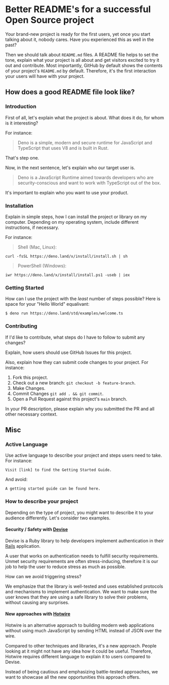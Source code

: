 # Better README's for a successful Open Source project

Your brand-new project is ready for the first users, yet once you start talking about it, nobody cares. Have you experienced this as well in the past?

Then we should talk about `README.md` files. A README file helps to set the tone, explain what your project is all about and get visitors excited to try it out and contribute. Most importantly, GitHub by default shows the contents of your project's `README.md` by default.
Therefore, it's the first interaction your users will have with your project.

## How does a good README file look like?

### Introduction

First of all, let's explain what the project is about. What does it do, for whom is it interesting?

For instance:

> Deno is a simple, modern and secure runtime for JavaScript and TypeScript that uses V8 and is built in Rust.

That's step one.

Now, in the next sentence, let's explain who our target user is.

> Deno is a JavaScript Runtime aimed towards developers who are security-conscious and want to work with TypeScript out of the box.

It's important to explain who you want to use your product.

### Installation

Explain in simple steps, how I can install the project or library on my computer. Depending on my operating system, include different instructions, if necessary.

For instance:

> Shell (Mac, Linux):

`curl -fsSL https://deno.land/x/install/install.sh | sh`

> PowerShell (Windows):

`iwr https://deno.land/x/install/install.ps1 -useb | iex`

### Getting Started

How can I use the project with the *least* number of steps possible? Here is space for your "Hello World" equalivant:

`$ deno run https://deno.land/std/examples/welcome.ts`

### Contributing

If I'd like to contribute, what steps do I have to follow to submit any changes?

Explain, how users should use GitHub Issues for this project.

Also, explain how they can submit code changes to your project. For instance:

1. Fork this project.
2. Check out a new branch: `git checkout -b feature-branch`.
3. Make Changes.
4. Commit Changes `git add . && git commit`.
5. Open a Pull Request against this project's `main` branch.

In your PR description, please explain why you submitted the PR and all other necessary context.


## Misc

### Active Language

Use active language to describe your project and steps users need to take. For instance:

```
Visit [link] to find the Getting Started Guide.
```

And avoid:

```
A getting started guide can be found here.
```

### How to describe your project

Depending on the type of project, you might want to describe it to your audience differently. Let's consider two examples.

#### Security / Safety with [Devise](https://github.com/heartcombo/devise)

Devise is a Ruby library to help developers implement authentication in their [Rails](https://rubyonrails.org/) application.

A user that works on authentication needs to fulfill security requirements. Unmet security requirements are often stress-inducing, therefore it is our job to help the user to reduce stress as much as possible.

How can we avoid triggering stress?

We emphasize that the library is well-tested and uses established protocols and mechanisms to implement authentication.
We want to make sure the user knows that they are using a safe library to solve their problems, without causing any surprises.

#### New approaches with [Hotwire](https://hotwire.dev)

Hotwire is an alternative approach to building modern web applications without using much JavaScript by sending HTML instead of JSON over the wire.

Compared to other techniques and libraries, it's a new approach. People looking at it might not have any idea how it could be useful.
Therefore, Hotwire requires different language to explain it to users compared to Devise.

Instead of being cautious and emphasizing battle-tested approaches, we want to showcase all the new opportunities this approach offers.

